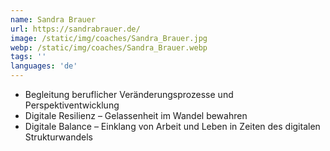 ```yaml
---
name: Sandra Brauer
url: https://sandrabrauer.de/
image: /static/img/coaches/Sandra_Brauer.jpg
webp: /static/img/coaches/Sandra_Brauer.webp
tags: ''
languages: 'de'
---
```


<ul><li>Begleitung beruflicher Veränderungsprozesse und Perspektiventwicklung</li><li>Digitale Resilienz – Gelassenheit im Wandel bewahren</li><li>Digitale Balance – Einklang von Arbeit und Leben in Zeiten des digitalen Strukturwandels</li></ul>